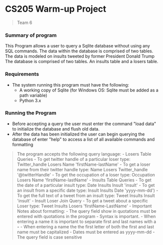 # CS205 Warm-up Project
> Team 6
### Summary of program
This Program allows a user to query a Sqlite database without using any SQL commands. The data within the database is comprised of two tables. The data is modeled on insults tweeted by former President Donald Trump
The database is comprised of two tables. An insults table and a losers table. 

### Requirements
* The system running this program must have the following:
    * A working copy of Sqlite (for Windows OS: Sqlite must be added as a path variable)
    * Python 3.x
    
### Running the Program
* Before accepting a query the user must enter the command "load data" to initialize the database and flush old data.
* After the data has been initialized the user can begin querying the database of enter "help" to access a list of all available commands and formatting
> The program accepts the following query language:
    - Losers Table Queries
        - To get twitter handle of a particular loser type: Twitter_handle Losers Name 'firstName-lastName' 
        - To get a loser name from their twitter handle type: Name Losers Twitter_handle '@twitterHandle'
        - To get the occupation of a loser type: Occupation Losers Name 'firstName-lastName'
    - Insults Table Queries
        - To get the date of a particular insult type: Date Insults Insult 'insult'
        - To get an insult from a specific date type: Insult Insults Date 'yyyy-mm-dd')
        - To get the full text of a tweet from an insult type: Tweet Insults Insult 'insult'
    - Insult Loser Join Query
        - To get a tweet about a specific Loser type: Tweet Insults Losers 'firstName-LastName'
    - Important Notes about formatting:
        - The query field show in quotations must be entered with quotations in the program
        - Syntax is important. 
            - When entering a name it is important to separate first and last names with a **-**
            - When entering a name the the first letter of both the first and last name must be capitalized
            - Dates must be entered as yyyy-mm-dd
            - The query field is case sensitive 

